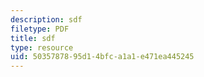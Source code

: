 ```yaml
---
description: sdf
filetype: PDF
title: sdf
type: resource
uid: 50357878-95d1-4bfc-a1a1-e471ea445245
---
```

